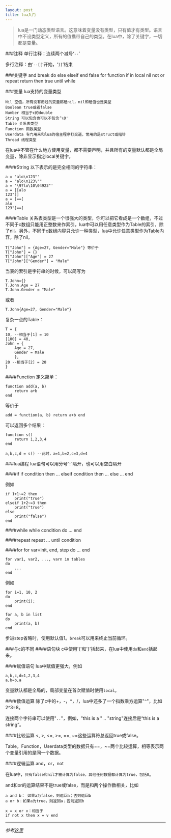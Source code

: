 ```yaml
---
layout: post
title: lua入门
---
```


> lua是一门动态类型语言。这意味着变量没有类型，只有值才有类型。语言中不设类型定义，所有的值携带自己的类型。在lua中，除了关键字，一切都是变量。

###注释
单行注释：连续两个减号‘`--`’

多行注释：由‘`--[[`’开始，‘`]]`’结束

###关键字
	and break do else elseif end false for function if in
	local nil not or repeat return then true until while
	
###变量
lua支持的变量类型

	Nil 空值，所有没有用过的变量都是nil，nil即是值也是类型
	Boolean true或者false
	Number 相当于c的double
	String 可以包含也可以不包含‘\0'
	Table 关系表类型
	Function 函数类型
	Userdata 专门用来和lua的宿主程序打交道，常用的是struct或指针
	Thread 线程类型
	
在lua中不管在什么地方使用变量，都不需要声明，并且所有的变量默认都是全局变量，除非显示指定local关键字。

####String
以下表示的是完全相同的字符串：

	a = 'alo\n123"'
	a = "alo\n123\""
	a = '\97lo\10\04923"'
	a = [[alo
	123"]]
	a = [==[
	alo
	123"]==]
	
####Table
关系表类型是一个很强大的类型，你可以把它看成是一个数组，不过不同于c数组只能用正整数来作索引，lua中可以用任意类型作为Table的索引，除了nil。另外，不同于c数组内容只允许一种类型，lua中允许任意类型作为Table内容，除了nil。

	T["John"] = {Age=27, Gender="Male"} 等价于
	T["John"] = {}
	T["John"]["Age"] = 27
	T["John"]["Gender"] = "Male"
	
当表的索引是字符串的时候，可以简写为

	T.John={}
	T.John.Age = 27
	T.John.Gender = "Male"
	
或者

	T.John{Age=27, Gender="Male"}
	
复杂一点的Table：

	T = {
	10, --相当于[1] = 10
	[100] = 40,
	John = {
		Age = 27,
		Gender = Male
		},
	20 --相当于[2] = 20
	}
	
####Function
定义简单：

	function add(a, b)
		return a+b
	end

等价于

	add = function(a, b) return a+b end
	
可以返回多个结果：

	function s()
		return 1,2,3,4
	end
	
	a,b,c,d = s() --此时，a=1,b=2,c=3,d=4
	
###lua编程
lua语句可以用分号'`:`'隔开，也可以用空白隔开

####if
	if condition then
		...
	elseif condition then
		...
	else
		...
	end
	
例如

	if 1+1~=2 then
		print("true")
	elseif 1+2~=3 then
		print("true")
	else
		print("false")
	end
	
####while
	while condition
	do
		...
	end
	
####repeat
	repeat
		...
	until condition
	
####for
	for var=init, end, step
	do
		...
	end
	
	for var1, var2, ..., varn in tables
	do
		...
	end
	
例如

	for i=1, 10, 2
	do
		print(i);
	end
	
	for a, b in list
	do
		print(a, b)
	end
	
步进step省略时，使用默认值1。`break`可以用来终止当前循环。

###与c的不同
####语句块
c中使用'{'和'}'括起来，在lua中使用`do`和`end`括起来。

####赋值语句
lua中赋值更强大，例如

	a,b,c,d=1,2,3,4
	a,b=b,a
	
变量默认都是全局的，局部变量在首次赋值时使用`local`。

####数值运算
除了c中的+，-，*，/，lua中还多了一个指数乘方运算"`^`"，比如2^3=8。

连接两个字符串可以使用"`..`"，例如，"this is a " .. "string"连接后是“this is a string”。

####比较运算
<, >, <=, >=, ==, ~=这些运算符总返回true或false。

Table，Function，Userdata类型的数据只有==，~=两个比较运算，相等表示两个变量引用的是同一个数据。

####逻辑运算
and，or，not

在lua中，`只有false和nil才被计算为false，其他任何数据都计算为true，包括0`。

and和or的运算结果不是true或false，而是和两个操作数相关，比如

	a and b： 如果a为false，则返回a；否则返回b
	a or b：如果a为true，则返回a；否则返回b
	
	x = x or v：相当于
	if not x then x = v end
	
---
*参考[这里](http://www.360doc.com/content/10/0725/21/541242_41436237.shtml)*